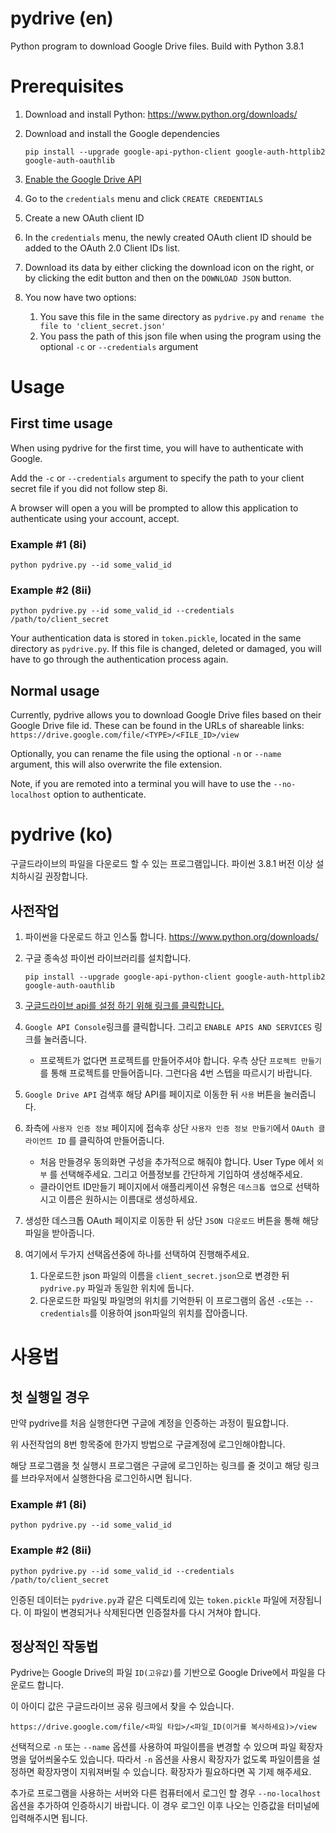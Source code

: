 # pydrive (en)
Python program to download Google Drive files. Build with Python 3.8.1

# Prerequisites
1. Download and install Python: https://www.python.org/downloads/

2. Download and install the Google dependencies

    `pip install --upgrade google-api-python-client google-auth-httplib2 google-auth-oauthlib`

3. [Enable the Google Drive API](https://developers.google.com/drive/api/v3/enable-drive-api)
4. Go to the `credentials` menu and click `CREATE CREDENTIALS`
5. Create a new OAuth client ID
6. In the `credentials` menu, the newly created OAuth client ID should be added to the OAuth 2.0 Client IDs list.
7. Download its data by either clicking the download icon on the right, or by clicking the edit button and then on the `DOWNLOAD JSON` button.
8. You now have two options:
    1. You save this file in the same directory as `pydrive.py` and `rename the file to 'client_secret.json'`
    2. You pass the path of this json file when using the program using the optional `-c` or `--credentials` argument
    
# Usage
## First time usage
When using pydrive for the first time, you will have to authenticate with Google.

Add the `-c` or `--credentials` argument to specify the path to your client secret file if you did not follow step 8i.

A browser will open a you will be prompted to allow this application to authenticate using your account, accept.

### Example #1 (8i)
`python pydrive.py --id some_valid_id`

### Example #2 (8ii)
`python pydrive.py --id some_valid_id --credentials /path/to/client_secret`

Your authentication data is stored in `token.pickle`, located in the same directory as `pydrive.py`. If this file is changed, deleted or damaged, you will have to go through the authentication process again.

## Normal usage
Currently, pydrive allows you to download Google Drive files based on their Google Drive file id. These can be found in the URLs of shareable links: `https://drive.google.com/file/<TYPE>/<FILE_ID>/view`

Optionally, you can rename the file using the optional `-n` or `--name` argument, this will also overwrite the file extension.

Note, if you are remoted into a terminal you will have to use the `--no-localhost` option to authenticate.

# pydrive (ko)
구글드라이브의 파일을 다운로드 할 수 있는 프로그램입니다. 파이썬 3.8.1 버전 이상 설치하시길 권장합니다.

## 사전작업
1. 파이썬을 다운로드 하고 인스톨 합니다. https://www.python.org/downloads/

2. 구글 종속성 파이썬 라이브러리를 설치합니다.

    `pip install --upgrade google-api-python-client google-auth-httplib2 google-auth-oauthlib`

3. [구글드라이브 api를 설정 하기 위해 링크를 클릭합니다.](https://developers.google.com/drive/api/v3/enable-drive-api)
4. `Google API Console`링크를 클릭합니다. 그리고 `ENABLE APIS AND SERVICES` 링크를 눌러줍니다.
    * 프로젝트가 없다면 프로젝트를 만들어주셔야 합니다. 우측 상단 `프로젝트 만들기` 를 통해 프로젝트를 만들어줍니다. 그런다음 4번 스텝을 따르시기 바랍니다.
5. `Google Drive API` 검색후 해당 API를 페이지로 이동한 뒤 `사용` 버튼을 눌러줍니다.
6. 좌측에 `사용자 인증 정보` 페이지에 접속후 상단 `사용자 인증 정보 만들기`에서 `OAuth 클라이언트 ID` 를 클릭하여 만들어줍니다.
    * 처음 만들경우 동의화면 구성을 추가적으로 해줘야 합니다. User Type 에서 `외부` 를 선택해주세요. 그리고 어플정보를 간단하게 기입하여 생성해주세요.
    * 클라이언트 ID만들기 페이지에서 애플리케이션 유형은 `데스크톱 앱`으로 선택하시고 이름은 원하시는 이름대로 생성하세요.
7. 생성한 데스크톱 OAuth 페이지로 이동한 뒤 상단 `JSON 다운로드` 버튼을 통해 해당 파일을 받아줍니다.
8. 여기에서 두가지 선택옵션중에 하나를 선택하여 진행해주세요.
    1. 다운로드한 json 파일의 이름을 `client_secret.json`으로 변경한 뒤 `pydrive.py` 파일과 동일한 위치에 둡니다.
    2. 다운로드한 파일및 파일명의 위치를 기억한뒤 이 프로그램의 옵션 `-c`또는 `--credentials`를 이용하여 json파일의 위치를 잡아줍니다.

# 사용법
## 첫 실행일 경우
만약 pydrive를 처음 실행한다면 구글에 계정을 인증하는 과정이 필요합니다.

위 사전작업의 8번 항목중에 한가지 방법으로 구글계정에 로그인해야합니다.

해당 프로그램을 첫 실행시 프로그램은 구글에 로그인하는 링크를 줄 것이고 해당 링크를 브라우저에서 실행한다음 로그인하시면 됩니다.

### Example #1 (8i)
`python pydrive.py --id some_valid_id`

### Example #2 (8ii)
`python pydrive.py --id some_valid_id --credentials /path/to/client_secret`

인증된 데이터는 `pydrive.py`과 같은 디렉토리에 있는 `token.pickle` 파일에 저장됩니다. 이 파일이 변경되거나 삭제된다면 인증절차를 다시 거쳐야 합니다.

## 정상적인 작동법
Pydrive는 Google Drive의 파일 `ID(고유값)`를 기반으로  Google Drive에서 파일을 다운로드 합니다.

이 아이디 값은 구글드라이브 공유 링크에서 찾을 수 있습니다.

`https://drive.google.com/file/<파일 타입>/<파일_ID(이거를 복사하세요)>/view`

선택적으로 `-n` 또는 `--name` 옵션를 사용하여 파일이름을 변경할 수 있으며 파일 확장자명을 덮어씌울수도 있습니다. 따라서 `-n` 옵션을 사용시 확장자가 없도록 파일이름을 설정하면 확장자명이 지워져버릴 수 있습니다. 확장자가 필요하다면 꼭 기제 해주세요.

추가로 프로그램을 사용하는 서버와 다른 컴퓨터에서 로그인 할 경우 `--no-localhost` 옵션을 추가하여 인증하시기 바랍니다. 이 경우 로그인 이후 나오는 인증값을 터미널에 입력해주시면 됩니다.
